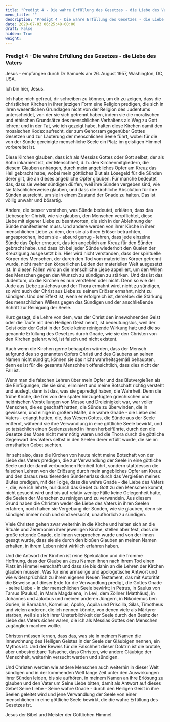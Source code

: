 ```yaml
---
title: "Predigt 4 - Die wahre Erfüllung des Gesetzes - die Liebe des Vaters"
menu_title: ""
description: "Predigt 4 - Die wahre Erfüllung des Gesetzes - die Liebe des Vaters"
date: 2020-07-03 06:25:48+00:00
draft: False
hidden: True
weight:
---
```

### Predigt 4 - Die wahre Erfüllung des Gesetzes - die Liebe des Vaters

Jesus - empfangen durch Dr Samuels am 26. August 1957, Washington, DC, USA.

Ich bin hier, Jesus.

Ich habe mich gefreut, dir schreiben zu können, um dir zu zeigen, dass die christlichen Kirchen in ihrer jetzigen Form eine Religion predigen, die sich in ihren wesentlichen Grundlagen nicht von der Religion des Judentums unterscheidet, von der sie sich getrennt haben, indem sie die moralischen und ethischen Grundsätze des menschlichen Verhaltens als Weg zu Gott lehren; und in der Tat, wie ich gezeigt habe, halten diese Kirchen damit den mosaischen Kodex aufrecht, der zum Gehorsam gegenüber Gottes Gesetzen und zur Läuterung der menschlichen Seele führt, wobei für die von der Sünde gereinigte menschliche Seele ein Platz im geistigen Himmel vorbereitet ist.

Diese Kirchen glauben, dass ich als Messias Gottes oder Gott selbst, der als Sohn inkarniert ist, der Menschheit, d. h. den Kirchenmitgliedern, die diesem Glauben anhängen, durch mein angebliches Opfer am Kreuz das Heil gebracht habe, wobei mein göttliches Blut als Lösegeld für die Sünden derer gilt, die an dieses angebliche Opfer glauben. Für manche bedeutet das, dass sie weiter sündigen dürfen, weil ihre Sünden vergeben sind, wie sie fälschlicherweise glauben, und dass die kirchliche Absolution für ihre Sünden ausreicht, um sie in einem Zustand der Gnade zu halten. Das ist völlig unwahr und bösartig.

Andere, die besser verstehen, was Sünde bedeutet, erklären, dass das Liebesopfer Christi, wie sie glauben, den Menschen verpflichtet, diese Liebe mit eigener Liebe zu beantworten, die sich in der Ablehnung der Sünde manifestieren muss. Und andere werden von ihrer Kirche in ihrer menschlichen Liebe zu dem, den sie als ihren Erlöser betrachten, angesprochen, indem sie - absurd genug - lehren, dass jede einzelne Sünde das Opfer erneuert, das ich angeblich am Kreuz für den Sünder gebracht habe, und dass ich bei jeder Sünde wiederholt den Qualen der Kreuzigung ausgesetzt bin. Hier wird nicht verstanden, dass der spirituelle Körper des Menschen, der durch den Tod vom materiellen Körper getrennt wurde, nicht mehr den körperlichen Leiden der materiellen Welt ausgesetzt ist. In diesen Fällen wird an die menschliche Liebe appelliert, um den Willen des Menschen gegen den Wunsch zu sündigen zu stärken. Und das ist das Judentum, ob die Kirchen es nun verstehen oder nicht. Denn so wie der Jude aus Liebe zu Jehova und der Thora ermahnt wird, nicht zu sündigen, so wird auch der Christ aus Liebe zu seinem Erlöser ermahnt, nicht zu sündigen. Und der Effekt ist, wenn er erfolgreich ist, derselbe: die Stärkung des menschlichen Willens gegen das Sündigen und der anschließende Schritt zur Reinigung der Seele.

Kurz gesagt, die Lehre von dem, was der Christ den innewohnenden Geist oder die Taufe mit dem Heiligen Geist nennt, ist bedeutungslos, weil der Geist oder der Geist in der Seele keine reinigende Wirkung hat; und die so genannte Erfüllung des Gesetzes durch Gnade, wie sie den Christen von den Kirchen gelehrt wird, ist falsch und nicht existent.

Auch wenn die Kirchen gerne behaupten würden, dass der Mensch aufgrund des so genannten Opfers Christi und des Glaubens an seinen Namen nicht sündigt, können sie das nicht wahrheitsgemäß behaupten, denn es ist für die gesamte Menschheit offensichtlich, dass dies nicht der Fall ist.

Wenn man die falschen Lehren über mein Opfer und das Blutvergießen als die Einfügungen, die sie sind, eliminiert und meine Botschaft richtig versteht und auslegt, dann ist das, was sie gepredigt haben, die Wahrheit. Denn die frühe Kirche, die frei von den später hinzugefügten griechischen und heidnischen Vorstellungen von Messe und Dreieinigkeit war, war voller Menschen, die es geschafft hatten, die Sünde zu überwinden, die in gewissem, und einige in großem Maße, die wahre Gnade - die Liebe des Vaters - erlangt hatten, die, das Wesen Gottes, die Sünde aus der Seele entfernt, während sie ihre Verwandlung in eine göttliche Seele bewirkt, und so tatsächlich einen Seelenzustand in ihnen herbeiführte, durch den die Gesetze des Mose nicht mehr nötig waren und die Thora durch die göttliche Gegenwart des Vaters selbst in den Seelen derer erfüllt wurde, die sie im ernsthaften Gebet suchten.

Ihr seht also, dass die Kirchen von heute nicht meine Botschaft von der Liebe des Vaters predigen, die zur Verwandlung der Seele in eine göttliche Seele und der damit verbundenen Reinheit führt, sondern stattdessen die falschen Lehren von der Erlösung durch mein angebliches Opfer am Kreuz und den daraus resultierenden Sündenerlass durch das Vergießen meines Blutes predigen, mit der Folge, dass die wahre Gnade - die Liebe des Vaters -, die, wie ich lehrte, nur durch das Gebet zu Gott zu den Menschen kommt, nicht gesucht wird und bis auf relativ wenige Fälle keine Gelegenheit hatte, die Seelen der Menschen zu reinigen und zu verwandeln. Aus diesem Grund haben die Christen weder die Liebe des Vaters in ihren Seelen erfahren, noch haben sie Vergebung der Sünden, wie sie glauben, denn sie sündigen immer noch und sind versucht, unaufhörlich zu sündigen.

Viele Christen gehen zwar weiterhin in die Kirche und halten sich an die Rituale und Zeremonien ihrer jeweiligen Kirche, stellen aber fest, dass die große rettende Gnade, die ihnen versprochen wurde und von der ihnen gesagt wurde, dass sie sie durch den bloßen Glauben an meinen Namen erhalten, in ihrem Leben nicht wirklich erfahren haben.

Und die Antwort der Kirchen ist reine Spekulation und die fromme Hoffnung, dass der Glaube an Jesu Namen ihnen nach ihrem Tod einen Platz im Himmel verschafft und dass sie bis dahin an die Lehren der Kirchen glauben müssen. Was für eine armselige und apologetische Antwort und wie widersprüchlich zu ihrem eigenen Neuen Testament, das mit Autorität die Beweise auf dieser Erde für die Verwandlung predigt, die Gottes Gnade - seine Liebe - in der menschlichen Seele bewirkt; in Petrus, in Saulus von Tarsus (Paulus), in Maria Magdalena, in Levi, dem Zöllner (Matthäus), in Johannes und Jakobus und meinen anderen Jüngern, in Nikodemus ben Gurien, in Barnabas, Kornelius, Apollo, Aquila und Priscilla, Silas, Timotheus und vielen anderen, die ich nennen könnte, von denen viele als Märtyrer starben, weil sie sich ihrer Unsterblichkeit der Seele durch den Besitz der Liebe des Vaters sicher waren, die ich als Messias Gottes den Menschen zugänglich machen wollte.

Christen müssen lernen, dass das, was sie in meinem Namen die Innewohnung des Heiligen Geistes in der Seele der Gläubigen nennen, ein Mythos ist. Und der Beweis für die Falschheit dieser Doktrin ist die brutale, aber unbestreitbare Tatsache, dass Christen, wie andere Gläubige der Menschheit, weiterhin versucht werden und sündigen.

Und Christen werden wie andere Menschen auch weiterhin in dieser Welt sündigen und in der kommenden Welt lange Zeit unter den Auswirkungen ihrer Sünden leiden, bis sie aufhören, in meinem Namen an ihre Erlösung zu glauben und den Vater um Seine Liebe bitten, damit als Antwort auf dieses Gebet Seine Liebe - Seine wahre Gnade - durch den Heiligen Geist in ihre Seelen geleitet wird und jene Verwandlung der Seele von einer menschlichen in eine göttliche Seele bewirkt, die die wahre Erfüllung des Gesetzes ist.

Jesus der Bibel und Meister der Göttlichen Himmel.

